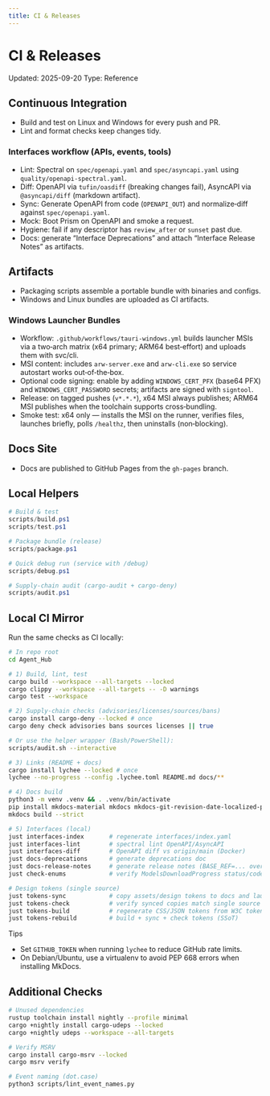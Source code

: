 ```yaml
---
title: CI & Releases
---
```


# CI & Releases

Updated: 2025-09-20
Type: Reference

## Continuous Integration
- Build and test on Linux and Windows for every push and PR.
- Lint and format checks keep changes tidy.

### Interfaces workflow (APIs, events, tools)
- Lint: Spectral on `spec/openapi.yaml` and `spec/asyncapi.yaml` using `quality/openapi-spectral.yaml`.
- Diff: OpenAPI via `tufin/oasdiff` (breaking changes fail), AsyncAPI via `@asyncapi/diff` (markdown artifact).
- Sync: Generate OpenAPI from code (`OPENAPI_OUT`) and normalize‑diff against `spec/openapi.yaml`.
- Mock: Boot Prism on OpenAPI and smoke a request.
- Hygiene: fail if any descriptor has `review_after` or `sunset` past due.
- Docs: generate “Interface Deprecations” and attach “Interface Release Notes” as artifacts.

## Artifacts
- Packaging scripts assemble a portable bundle with binaries and configs.
- Windows and Linux bundles are uploaded as CI artifacts.

### Windows Launcher Bundles
- Workflow: `.github/workflows/tauri-windows.yml` builds launcher MSIs via a two‑arch matrix (x64 primary; ARM64 best‑effort) and uploads them with svc/cli.
- MSI content: includes `arw-server.exe` and `arw-cli.exe` so service autostart works out‑of‑the‑box.
- Optional code signing: enable by adding `WINDOWS_CERT_PFX` (base64 PFX) and `WINDOWS_CERT_PASSWORD` secrets; artifacts are signed with `signtool`.
- Release: on tagged pushes (`v*.*.*`), x64 MSI always publishes; ARM64 MSI publishes when the toolchain supports cross‑bundling.
- Smoke test: x64 only — installs the MSI on the runner, verifies files, launches briefly, polls `/healthz`, then uninstalls (non‑blocking).

## Docs Site
- Docs are published to GitHub Pages from the `gh-pages` branch.

## Local Helpers
```powershell
# Build & test
scripts/build.ps1
scripts/test.ps1

# Package bundle (release)
scripts/package.ps1

# Quick debug run (service with /debug)
scripts/debug.ps1

# Supply-chain audit (cargo-audit + cargo-deny)
scripts/audit.ps1
```

## Local CI Mirror
Run the same checks as CI locally:

```bash
# In repo root
cd Agent_Hub

# 1) Build, lint, test
cargo build --workspace --all-targets --locked
cargo clippy --workspace --all-targets -- -D warnings
cargo test --workspace

# 2) Supply-chain checks (advisories/licenses/sources/bans)
cargo install cargo-deny --locked # once
cargo deny check advisories bans sources licenses || true

# Or use the helper wrapper (Bash/PowerShell):
scripts/audit.sh --interactive

# 3) Links (README + docs)
cargo install lychee --locked # once
lychee --no-progress --config .lychee.toml README.md docs/**

# 4) Docs build
python3 -m venv .venv && . .venv/bin/activate
pip install mkdocs-material mkdocs mkdocs-git-revision-date-localized-plugin
mkdocs build --strict

# 5) Interfaces (local)
just interfaces-index       # regenerate interfaces/index.yaml
just interfaces-lint        # spectral lint OpenAPI/AsyncAPI
just interfaces-diff        # OpenAPI diff vs origin/main (Docker)
just docs-deprecations      # generate deprecations doc
just docs-release-notes     # generate release notes (BASE_REF=... override)
just check-enums            # verify ModelsDownloadProgress status/code enums match code

# Design tokens (single source)
just tokens-sync            # copy assets/design tokens to docs and launcher UI
just tokens-check           # verify synced copies match single source
just tokens-build           # regenerate CSS/JSON tokens from W3C tokens
just tokens-rebuild         # build + sync + check tokens (SSoT)
```

Tips
- Set `GITHUB_TOKEN` when running `lychee` to reduce GitHub rate limits.
- On Debian/Ubuntu, use a virtualenv to avoid PEP 668 errors when installing MkDocs.

## Additional Checks
```bash
# Unused dependencies
rustup toolchain install nightly --profile minimal
cargo +nightly install cargo-udeps --locked
cargo +nightly udeps --workspace --all-targets

# Verify MSRV
cargo install cargo-msrv --locked
cargo msrv verify

# Event naming (dot.case)
python3 scripts/lint_event_names.py
```
